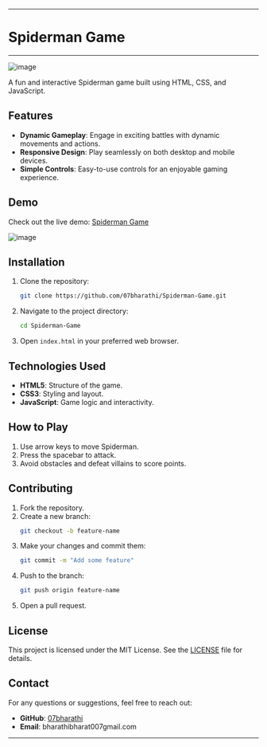 
---
# Spiderman Game
---

![image](https://github.com/07bharathi/Spiderman-Game/assets/135107962/c7acce52-499d-47ca-a795-ee90fd575735)


A fun and interactive Spiderman game built using HTML, CSS, and JavaScript.

## Features

- **Dynamic Gameplay**: Engage in exciting battles with dynamic movements and actions.
- **Responsive Design**: Play seamlessly on both desktop and mobile devices.
- **Simple Controls**: Easy-to-use controls for an enjoyable gaming experience.

## Demo

Check out the live demo: [Spiderman Game](https://spiderman-fighting-game.netlify.app)


![image](https://github.com/07bharathi/Spiderman-Game/assets/135107962/d480b889-3516-4860-9d13-87d074bb121a)

## Installation

1. Clone the repository:
    ```bash
    git clone https://github.com/07bharathi/Spiderman-Game.git
    ```
2. Navigate to the project directory:
    ```bash
    cd Spiderman-Game
    ```
3. Open `index.html` in your preferred web browser.

## Technologies Used

- **HTML5**: Structure of the game.
- **CSS3**: Styling and layout.
- **JavaScript**: Game logic and interactivity.

## How to Play

1. Use arrow keys to move Spiderman.
2. Press the spacebar to attack.
3. Avoid obstacles and defeat villains to score points.

## Contributing

1. Fork the repository.
2. Create a new branch:
    ```bash
    git checkout -b feature-name
    ```
3. Make your changes and commit them:
    ```bash
    git commit -m "Add some feature"
    ```
4. Push to the branch:
    ```bash
    git push origin feature-name
    ```
5. Open a pull request.

## License

This project is licensed under the MIT License. See the [LICENSE](LICENSE) file for details.

## Contact

For any questions or suggestions, feel free to reach out:

- **GitHub**: [07bharathi](https://github.com/07bharathi)
- **Email**: bharathibharat007gmail.com

---
